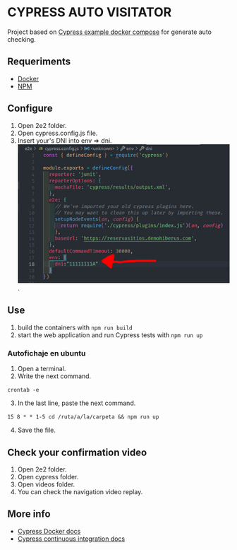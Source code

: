 # CYPRESS AUTO VISITATOR

Project based on [Cypress example docker compose](https://github.com/cypress-io/cypress-example-docker-compose) for generate auto checking.

## Requeriments
- [Docker](https://docs.docker.com/compose/install/)
- [NPM](https://docs.npmjs.com/downloading-and-installing-node-js-and-npm)

## Configure

1. Open 2e2 folder.
2. Open cypress.config.js file.
3. Insert your's DNI into env => dni.
![foto de configuración](/config.jpg "Donde insertar el DNI").

## Use

1. build the containers with `npm run build`
2. start the web application and run Cypress tests with `npm run up`

### Autofichaje en ubuntu

1. Open a terminal.
2. Write the next command.
````
crontab -e

````
3. In the last line, paste the next command.
````
15 8 * * 1-5 cd /ruta/a/la/carpeta && npm run up

````
4. Save the file.

## Check your confirmation video

1. Open 2e2 folder.
2. Open cypress folder.
3. Open videos folder.
4. You can check the navigation video replay.

## More info

- [Cypress Docker docs](https://on.cypress.io/docker)
- [Cypress continuous integration docs](https://on.cypress.io/ci)




